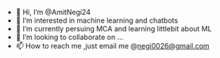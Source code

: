 - 👋 Hi, I’m @AmitNegi24
- 👀 I’m interested in machine learning and chatbots
- 🌱 I’m currently persuing MCA and learning littlebit about ML
- 💞️ I’m looking to collaborate on ...
- 📫 How to reach me ,just email me @negi0026@gmail.com

<!---
AmitNegi24/AmitNegi24 is a ✨ special ✨ repository because its `README.md` (this file) appears on your GitHub profile.
You can click the Preview link to take a look at your changes.
--->
